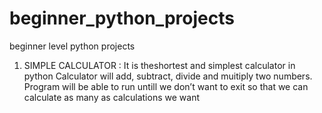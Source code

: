 # beginner_python_projects
beginner level python projects


1. SIMPLE CALCULATOR :
		It is theshortest and simplest calculator in python
		Calculator will add, subtract, divide and muitiply two numbers.
		Program will be able to run untill we don’t want to exit so that we can calculate as many as calculations we want

